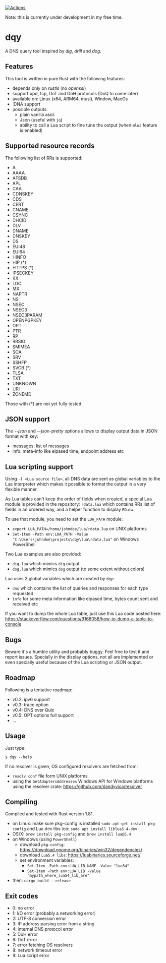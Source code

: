 [![Actions](https://github.com/dandyvica/dqy/actions/workflows/rust.yml/badge.svg)](https://github.com/dandyvica/dqy/actions/workflows/rust.yml)

Note: this is currently under development in my free time.

# dqy
A DNS query tool inspired by _dig_, _drill_ and _dog_.

## Features
This tool is written in pure Rust with the following features:

* depends only on _rustls_ (no _openssl_)
* support upd, tcp, DoT and DoH protocols (DoQ to come later)
* available on: Linux (x64, ARM64, musl), Window, MacOs
* IDNA support
* possible outputs:
    * plain vanilla ascii
    * Json (useful with ```jq```)
    * ability to call a Lua script to fine tune the output (when `mlua` feature is enabled)

## Supported resource records
The following list of RRs is supported:

* A
* AAAA
* AFSDB
* APL
* CAA
* CDNSKEY
* CDS
* CERT
* CNAME
* CSYNC
* DHCID
* DLV
* DNAME
* DNSKEY
* DS
* EUI48
* EUI64
* HINFO
* HIP (*)
* HTTPS (*)
* IPSECKEY
* KX
* LOC
* MX
* NAPTR
* NS
* NSEC
* NSEC3
* NSEC3PARAM
* OPENPGPKEY
* OPT
* PTR
* RP
* RRSIG
* SMIMEA
* SOA
* SRV
* SSHFP
* SVCB (*)
* TLSA
* TXT
* UNKNOWN
* URI
* ZONEMD

Those with (*) are not yet fully tested.

## JSON support
The _--json_ and _--json-pretty_ options allows to display output data in JSON format with key:

* messages: list of messages
* info: meta-info like elpased time, endpoint address etc

## Lua scripting support
Using `-l <Lua source file>`, all DNS data are sent as global variables to the Lua interpreter which makes it possible to format the output in a very flexible manner.

As Lua tables can't keep the order of fields when created, a special Lua module is provided in the repository: ```rdata.lua``` which contains RRs list of fields in an ordered way, and a helper function to display ```RData```.

To use that module, you need to set the ```LUA_PATH``` module:

* ```export LUA_PATH=/home/johndoe/lua/rdata.lua``` on UNIX platforms
* ```Set-Item -Path env:LUA_PATH -Value "C:\Users\johndoe\projects\dqy\lua\rdata.lua"``` on Windows PowerShell

Two Lua examples are also provided:

* ```dig.lua``` which mimics ```dig``` output
* ```dog.lua``` which mimics ```dog``` output (to some extent without colors)

Lua uses 2 global variables which are created by ```dqy```:

* ```dns``` which contains the list of queries and responses for each type requested
* ```info``` for some meta information like elpased time, bytes count sent and received etc

If you want to dump the whole Lua table, just use this Lua code posted here:
https://stackoverflow.com/questions/9168058/how-to-dump-a-table-to-console


## Bugs
Beware it's a humble utility and probably buggy. Feel free to test it and report issues.
Specially in the display options, not all are implemented or even specially useful because of the Lua scripting or JSON output.

## Roadmap
Following is a tentative roadmap:

* v0.2: ipv6 support
* v0.3: trace option
* v0.4: DNS over Quic
* v0.5: OPT options full support
* ...

## Usage
Just type:

```
$ dqy --help
```

If no resolver is given, OS configured resolvers are fetched from:
* ```resolv.conf``` file form UNIX platforms
* using the ```GetAdaptersAddresses``` Windows API for Windows platforms
using the resolver crate: https://github.com/dandyvica/resolver

## Compiling
Compiled and tested with Rust version 1.81.



* on Linux: make sure pkg-config is installed ```sudo apt-get install pkg-config``` and Lua dev libs too: ```sudo apt install liblua5.4-dev```
* OS/X: ```brew install pkg-config``` and ```brew install lua@5.4```
* on Windows (using ```PowerShell```)
    * download ```pkg-config```: https://download.gnome.org/binaries/win32/dependencies/
    * download ```Lua5.4 libs```: https://luabinaries.sourceforge.net/
    * set environment variables:    
        * ```Set-Item -Path env:LUA_LIB_NAME -Value "lua54"```
        * ```Set-Item -Path env:LUA_LIB -Value "mypath_where_lua54_lib_are"```
* then: ```cargo build --release```

## Exit codes
* 0: no error
* 1: I/O error (probably a networking error)
* 2: UTF-8 conversion error
* 3: IP address parsing error from a string
* 4: internal DNS protocol error
* 5: DoH error
* 6: DoT error
* 7: error fetching OS resolvers
* 8: network timeout error
* 9: Lua script error




